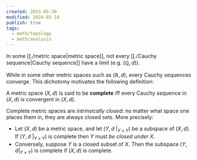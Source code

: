 ```yaml
---
created: 2023-05-30
modified: 2024-03-14
publish: true
tags:
  - math/topology
  - math/analysis
---
```

In some [[./metric space|metric space]], not every [[./Cauchy sequence|Cauchy sequence]] have a limit (e.g. $(\mathbb{Q}, d)$).

While in some other metric spaces such as $(\mathbb{R}, d)$, every Cauchy sequences converge. This dichotomy motivates the following definition:

A metric space $(X, d)$ is said to be **complete** iff every Cauchy sequence in $(X, d)$ is convergent in $(X, d)$.

Complete metric spaces are *intrinsically closed*: no matter what space one places them in, they are always closed sets.
More precisely:
- Let $(X, d)$ be a metric space, and let $(Y, d\ |_{Y \times Y})$ be a subspace of $(X, d)$. If $(Y, d \ |_{Y \times Y})$ is complete then $Y$ must *be closed under* $X$.
- Conversely, suppose $Y$ is a closed subset of $X$. Then the subspace $(Y, d|_{Y \times Y})$ is complete if $(X, d)$ is complete.